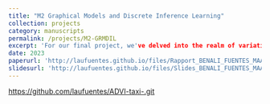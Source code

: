 ```yaml
---
title: "M2 Graphical Models and Discrete Inference Learning"
collection: projects
category: manuscripts
permalink: /projects/M2-GRMDIL
excerpt: 'For our final project, we've delved into the realm of variational inference, focusing specifically on the paper titled "Automatic Differentiation Variational Inference". Our primary goal is to understand and implement the Automatic Differentiation Variational Inference (ADVI) algorithm proposed in the paper. This technique automates variational inference for complex probabilistic models, enabling its application to large datasets efficiently.'
date: 2023
paperurl: 'http://laufuentes.github.io/files/Rapport_BENALI_FUENTES_MAATOUK.pdf'
slidesurl: 'http://laufuentes.github.io/files/Slides_BENALI_FUENTES_MAATOUK.pdf'
---
```


https://github.com/laufuentes/ADVI-taxi-.git